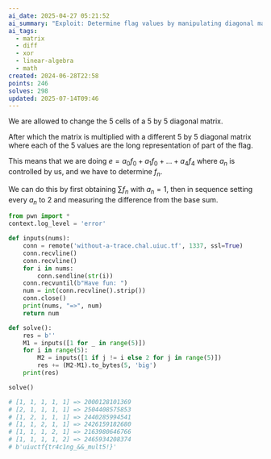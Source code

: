 ```yaml
---
ai_date: 2025-04-27 05:21:52
ai_summary: "Exploit: Determine flag values by manipulating diagonal matrix elements and measuring differences"
ai_tags:
  - matrix
  - diff
  - xor
  - linear-algebra
  - math
created: 2024-06-28T22:58
points: 246
solves: 298
updated: 2025-07-14T09:46
---
```


We are allowed to change the 5 cells of a 5 by 5 diagonal matrix.

After which the matrix is multiplied with a different 5 by 5 diagonal matrix where each of the 5 values are the long representation of part of the flag.

This means that we are doing $e=a_0f_0+a_1f_0+\dots+a_4f_4$ where $a_n$ is controlled by us, and we have to determine $f_n$.

We can do this by first obtaining $\sum f_n$ with $a_n=1$, then in sequence setting every $a_n$ to 2 and measuring the difference from the base sum.

```python
from pwn import *
context.log_level = 'error'

def inputs(nums):
    conn = remote('without-a-trace.chal.uiuc.tf', 1337, ssl=True)
    conn.recvline()
    conn.recvline()
    for i in nums:
        conn.sendline(str(i))
    conn.recvuntil(b"Have fun: ")
    num = int(conn.recvline().strip())
    conn.close()
    print(nums, "=>", num)
    return num

def solve():
    res = b''
    M1 = inputs([1 for _ in range(5)])
    for i in range(5):
        M2 = inputs([1 if j != i else 2 for j in range(5)])
        res += (M2-M1).to_bytes(5, 'big')
    print(res)

solve()

# [1, 1, 1, 1, 1] => 2000128101369
# [2, 1, 1, 1, 1] => 2504408575853
# [1, 2, 1, 1, 1] => 2440285994541
# [1, 1, 2, 1, 1] => 2426159182680
# [1, 1, 1, 2, 1] => 2163980646766
# [1, 1, 1, 1, 2] => 2465934208374
# b'uiuctf{tr4c1ng_&&_mult5!}'
```